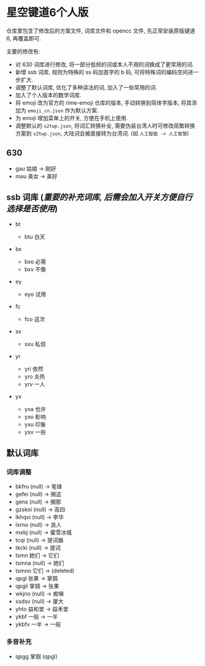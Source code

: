 # 星空键道6个人版

仓库里包含了修改后的方案文件, 词库文件和 opencc 文件, 先正常安装原版键道6, 再覆盖即可.

主要的修改有:

- 对 630 词库进行修改, 将一部分低频的词或本人不用的词换成了更常用的词.
- 新增 ssb 词库, 规则为特殊的 ss 码加首字的 b 码, 可将特殊词的编码空间进一步扩大.
- 调整了默认词库, 优化了多种读法的词, 加入了一些常用的词.
- 加入了个人版本的数学词库.
- 将 emoji 改为官方的 rime-emoji 仓库的版本, 手动转换到简体字版本, 将其添加为 `emoji_cn.json` 作为默认方案.
- 为 emoji 增加菜单上的开关, 方便在手机上使用.
- 调整默认的 `s2twp.json`, 将词汇转换补全, 需要伪装台湾人时可修改简繁转换方案到 `s2twp.json`, 大陆词会被直接转为台湾词. (如 `人工智能 -> 人工智慧`)

## 630

- gau 姑娘 -> 刚好
- mau 美女 -> 美好

## ssb 词库 (***重要的补充词库, 后需会加入开关方便自行选择是否使用***)

- bt
  - btu 白天

- bx
  - bxo 必需
  - bxv 不像

- ey
  - eyo 试用

- fc
  - fco 这次

- sx
  - sxu 私信

- yr
  - yri 依然
  - yro 炎热
  - yrv 一人

- yx
  - yxa 也许
  - yxo 影响
  - yxu 印象
  - yxv 一些

## 默认词库

### 词库调整

- bkfru (null) -> 笔锋
- gefei (null) -> 搁这
- gens (null) -> 搁那
- gzskoi (null) -> 高四
- lkhqvi (null) -> 李华
- lxrno (null) -> 良人
- mxbj (null) -> 蜜雪冰城
- tcqi (null) -> 提词器
- tkcki (null) -> 提词
- tsmn 她们 -> 它们
- tsmna (null) -> 她们
- tsmno 它们 -> (deleted)
- qpgl 张果 -> 掌掴
- qpgli 掌掴 -> 张果
- wkjno (null) -> 痴嗔
- xsdsv (null) -> 厦大
- yhto 益和堂 -> 益禾堂
- ykbf 一般 -> 一半
- ykbfv 一半 -> 一般

### 多音补充

- qpgg 掌掴 (qpgl)

